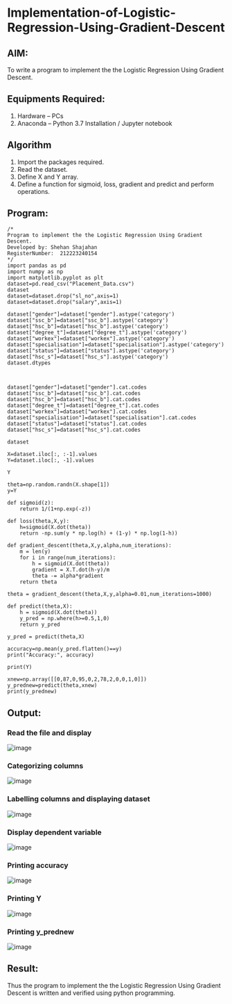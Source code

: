 # Implementation-of-Logistic-Regression-Using-Gradient-Descent

## AIM:
To write a program to implement the the Logistic Regression Using Gradient Descent.

## Equipments Required:
1. Hardware – PCs
2. Anaconda – Python 3.7 Installation / Jupyter notebook

## Algorithm
1. Import the packages required.
2. Read the dataset.
3. Define X and Y array.
4. Define a function for sigmoid, loss, gradient and predict and perform operations. 

## Program:
```
/*
Program to implement the the Logistic Regression Using Gradient Descent.
Developed by: Shehan Shajahan
RegisterNumber:  212223240154
*/
import pandas as pd
import numpy as np
import matplotlib.pyplot as plt
dataset=pd.read_csv("Placement_Data.csv")
dataset
dataset=dataset.drop("sl_no",axis=1)
dataset=dataset.drop("salary",axis=1)

dataset["gender"]=dataset["gender"].astype('category')
dataset["ssc_b"]=dataset["ssc_b"].astype('category')
dataset["hsc_b"]=dataset["hsc_b"].astype('category')
dataset["degree_t"]=dataset["degree_t"].astype('category')
dataset["workex"]=dataset["workex"].astype('category')
dataset["specialisation"]=dataset["specialisation"].astype('category')
dataset["status"]=dataset["status"].astype('category')
dataset["hsc_s"]=dataset["hsc_s"].astype('category')
dataset.dtypes



dataset["gender"]=dataset["gender"].cat.codes
dataset["ssc_b"]=dataset["ssc_b"].cat.codes
dataset["hsc_b"]=dataset["hsc_b"].cat.codes
dataset["degree_t"]=dataset["degree_t"].cat.codes
dataset["workex"]=dataset["workex"].cat.codes
dataset["specialisation"]=dataset["specialisation"].cat.codes
dataset["status"]=dataset["status"].cat.codes
dataset["hsc_s"]=dataset["hsc_s"].cat.codes

dataset

X=dataset.iloc[:, :-1].values
Y=dataset.iloc[:, -1].values

Y

theta=np.random.randn(X.shape[1])
y=Y

def sigmoid(z):
    return 1/(1+np.exp(-z))

def loss(theta,X,y):
    h=sigmoid(X.dot(theta))
    return -np.sum(y * np.log(h) + (1-y) * np.log(1-h))

def gradient_descent(theta,X,y,alpha,num_iterations):
    m = len(y)
    for i in range(num_iterations):
        h = sigmoid(X.dot(theta))
        gradient = X.T.dot(h-y)/m
        theta -= alpha*gradient
    return theta
    
theta = gradient_descent(theta,X,y,alpha=0.01,num_iterations=1000)

def predict(theta,X):
    h = sigmoid(X.dot(theta))
    y_pred = np.where(h>=0.5,1,0)
    return y_pred
    
y_pred = predict(theta,X)

accuracy=np.mean(y_pred.flatten()==y)
print("Accuracy:", accuracy)

print(Y)

xnew=np.array([[0,87,0,95,0,2,78,2,0,0,1,0]])
y_prednew=predict(theta,xnew)
print(y_prednew)
```

## Output:
### Read the file and display
![image](https://github.com/shehanshajahan/-Implementation-of-Logistic-Regression-Using-Gradient-Descent/assets/139317389/64d165c3-b947-4323-b36a-ab16436d76c2)


### Categorizing columns
![image](https://github.com/shehanshajahan/-Implementation-of-Logistic-Regression-Using-Gradient-Descent/assets/139317389/06830f8e-a6eb-417f-9471-b98074ece500)


### Labelling columns and displaying dataset
![image](https://github.com/shehanshajahan/-Implementation-of-Logistic-Regression-Using-Gradient-Descent/assets/139317389/c1a1142e-7ce3-473a-8005-5b19bf0a7052)


### Display dependent variable
![image](https://github.com/shehanshajahan/-Implementation-of-Logistic-Regression-Using-Gradient-Descent/assets/139317389/8af87d63-b448-43d4-a48a-3210d714c3fe)

### Printing accuracy
![image](https://github.com/shehanshajahan/-Implementation-of-Logistic-Regression-Using-Gradient-Descent/assets/139317389/856f9266-004f-48d2-b3c0-a032fc08ab11)

### Printing Y
![image](https://github.com/shehanshajahan/-Implementation-of-Logistic-Regression-Using-Gradient-Descent/assets/139317389/5a25973d-35b2-4ba1-8c62-98bbf225e215)


### Printing y_prednew
![image](https://github.com/shehanshajahan/-Implementation-of-Logistic-Regression-Using-Gradient-Descent/assets/139317389/6a348355-57b6-4442-83bf-d511b520be07)


## Result:
Thus the program to implement the the Logistic Regression Using Gradient Descent is written and verified using python programming.

